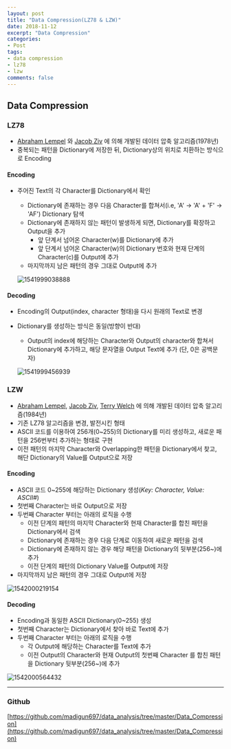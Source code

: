 ```yaml
---
layout: post
title: "Data Compression(LZ78 & LZW)"
date: 2018-11-12
excerpt: "Data Compression"
categories:
- Post
tags: 
- data compression
- lz78
- lzw
comments: false
---
```


## Data Compression

### LZ78

*  [Abraham Lempel](https://en.wikipedia.org/wiki/Abraham_Lempel) 와 [Jacob Ziv](https://en.wikipedia.org/wiki/Jacob_Ziv) 에 의해 개발된 데이터 압축 알고리즘(1978년)
*  중복되는 패턴을 Dictionary에 저장한 뒤, Dictionary상의 위치로 치환하는 방식으로 Encoding

#### Encoding

* 주어진 Text의 각 Character를 Dictionary에서 확인
  * Dictionary에 존재하는 경우 다음 Character를 합쳐서(i.e, 'A' -> 'A' + 'F' -> 'AF') Dictionary 탐색
  * Dictionary에 존재하지 않는 패턴이 발생하게 되면, Dictionary를 확장하고 Output을 추가
    * 앞 단계서 넘어온 Character(w)를 Dictionary에 추가
    * 앞 단계서 넘어온 Character(w)의 Dictionary 번호와 현재 단계의 Character(c)를 Output에 추가
  * 마지막까지 남은 패턴의 경우 그대로 Output에 추가

  ![1541999038888](https://user-images.githubusercontent.com/8471958/50721386-f257f180-1101-11e9-9fb9-7b4bf5d2602f.png)

#### Decoding

* Encoding의 Output(index, character 형태)을 다시 원래의 Text로 변경
* Dictionary를 생성하는 방식은 동일(방향이 반대)
  * Output의 index에 해당하는 Character와 Output의 character와 합쳐서 Dictionary에 추가하고, 해당 문자열을 Output Text에 추가
    (단, 0은 공백문자)


  ![1541999456939](https://user-images.githubusercontent.com/8471958/50721387-f257f180-1101-11e9-8fb1-575fb678657d.png)



### LZW

*  [Abraham Lempel](https://en.wikipedia.org/wiki/Abraham_Lempel), [Jacob Ziv](https://en.wikipedia.org/wiki/Jacob_Ziv), [Terry Welch](https://en.wikipedia.org/wiki/Terry_Welch) 에 의해 개발된 데이터 압축 알고리즘(1984년)
*  기존 LZ78 알고리즘을 변경, 발전시킨 형태
*  ASCII 코드를 이용하여 256개(0~255)의 Dictionary를 미리 생성하고, 새로운 패턴을 256번부터 추가하는 형태로 구현
*  이전 패턴의 마지막 Character와 Overlapping한 패턴을 Dictionary에서 찾고, 해단 Dictionary의 Value를 Output으로 저장

#### Encoding

* ASCII 코드 0~255에 해당하는 Dictionary 생성(*Key: Character, Value: ASCII#*)
* 첫번째 Character는 바로 Output으로 저장
* 두번째 Character 부터는 아래의 로직을 수행
  * 이전 단계의 패턴의 마지막 Character와 현재 Character를 합친 패턴을 Dictionary에서 검색
  * Dictionary에 존재하는 경우 다음 단계로 이동하여 새로운 패턴을 검색
  * Dictionary에 존재하지 않는 경우 해당 패턴을 Dictionary의 뒷부분(256~)에 추가
  * 이전 단계의 패턴의 Dictionary Value를 Output에 저장
* 마지막까지 남은 패턴의 경우 그대로 Output에 저장

![1542000219154](https://user-images.githubusercontent.com/8471958/50721384-f257f180-1101-11e9-930b-7bfbb81b56a6.png)

#### Decoding

* Encoding과 동일한 ASCII Dictionary(0~255) 생성
* 첫번째 Character는 Dictionary에서 찾아 바로 Text에 추가
* 두번째 Character 부터는 아래의 로직을 수행
  * 각 Output에 해당하는 Character를 Text에 추가
  * 이전 Output의 Character와 현재 Output의 첫번째 Character 를 합친 패턴을 Dictionary 뒷부분(256~)에 추가

![1542000564432](https://user-images.githubusercontent.com/8471958/50721385-f257f180-1101-11e9-8e6f-a928464a5fed.png)

---

### Github
[https://github.com/madigun697/data_analysis/tree/master/Data_Compression](https://github.com/madigun697/data_analysis/tree/master/Data_Compression)